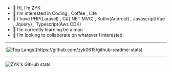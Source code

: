 - 👋 Hi, I’m ZYK
- 👀 I’m interested in Coding  , Coffee , Life
- 👀 I have PHP(Laravel) , C#(.NET MVC) , Kotlin(Android) , Javascript(Vue , Jquery) , Typescript(Aws CDK)
- 🌱 I’m currently learning be a man
- 💞️ I’m looking to collaborate on whatever I interested.


--------------------------------------------------------------------------------------------------------------

[![Top Langs]([https://github-readme-stats-ten-roan-95.vercel.app/api/top-langs/?username=zyk0615&count_private=true&include_all_commits=true&show_icons=true&hide=html,css,scss,less,blade,hack,shell&layout=compact](https://github-readme-stats-gcgsnhc1g-zyk0615.vercel.app/api/top-langs/?username=zyk0615&count_private=true&include_all_commits=true&show_icons=true&hide=html,css,scss,less,blade,hack,shell&layout=compact))](https://github.com/zyk0615/github-readme-stats)



--------------------------------------------------------------------------------------------------------------


![ZYK's GitHub stats](https://github-readme-stats-gcgsnhc1g-zyk0615.vercel.app/api?username=zyk0615&count_private=true&show_icons=true&theme=radical)



